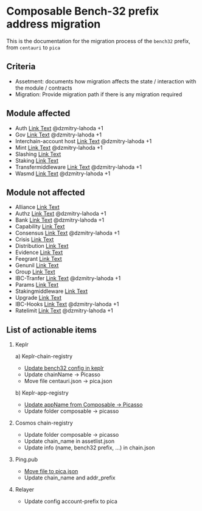 # Composable Bench-32 prefix address migration

This is the documentation for the migration process of the `bench32` prefix, from `centauri` to `pica`

## Criteria

- Assetment: documents how migration affects the state / interaction with the module / contracts
- Migration: Provide migration path if there is any migration required

## Module affected
- Auth [Link Text](./auth/assessment.md) @dzmitry-lahoda +1
- Gov [Link Text](./gov/assessment.md) @dzmitry-lahoda +1
- Interchain-account host [Link Text](./icahost/assessment.md) @dzmitry-lahoda +1
- Mint [Link Text](./mint/assessment.md) @dzmitry-lahoda +1
- Slashing [Link Text](./slashing/assessment.md)
- Staking [Link Text](./staking/assessment.md)
- Transfermiddleware [Link Text](./transfermiddleware/assessment.md) @dzmitry-lahoda +1
- Wasmd [Link Text](./wasm-contracts/assessment.md) @dzmitry-lahoda +1

## Module not affected
- Alliance [Link Text](./alliance/assessment.md)
- Authz [Link Text](./authz/assessment.md) @dzmitry-lahoda +1
- Bank [Link Text](./bank/assessment.md) @dzmitry-lahoda +1
- Capability [Link Text](./capability/assessment.md)
- Consensus [Link Text](./consensus/assessment.md) @dzmitry-lahoda +1
- Crisis [Link Text](./crisis/assessment.md)
- Distribution [Link Text](./distribution/assessment.md)
- Evidence [Link Text](./evidence/assessment.md)
- Feegrant [Link Text](./feegrant/assessment.md)
- Genunil [Link Text](./genunil/assessment.md)
- Group [Link Text](./group/assessment.md)
- IBC-Tranfer [Link Text](./ibc-transfer/assessment.md) @dzmitry-lahoda +1
- Params [Link Text](./params/assessment.md)
- Stakingmiddleware [Link Text](./stakingmiddleware/assessment.md)
- Upgrade [Link Text](./upgrade/assessment.md)
- IBC-Hooks [Link Text](./ibc-hooks/assessment.md) @dzmitry-lahoda +1
- Ratelimit [Link Text](./ratelimit/assessment.md) @dzmitry-lahoda +1


## List of actionable items
1) Keplr

    a) Keplr-chain-registry 
    - [Update bench32 config in keplr](https://github.com/chainapsis/keplr-chain-registry/blob/main/cosmos/centauri.json#L22)
    - Update chainName -> Picasso
    - Move file centauri.json -> pica.json
    
    b) Keplr-app-registry
    - [Update appName from Composable -> Picasso ](https://github.com/chainapsis/keplr-app-registry/blob/main/apps/composable/app.json)
    - Update folder composable -> picasso

2) Cosmos chain-registry
    - Update folder composable -> picasso
    - Update chain_name in assetlist.json
    - Update info (name, bench32 prefix, ...) in chain.json

3) Ping.pub
    - [Move file to pica.json ](https://github.com/ping-pub/ping.pub/blob/main/chains/mainnet/centauri.json)
    - Update chain_name and addr_prefix

4) Relayer
    - Update config account-prefix to pica